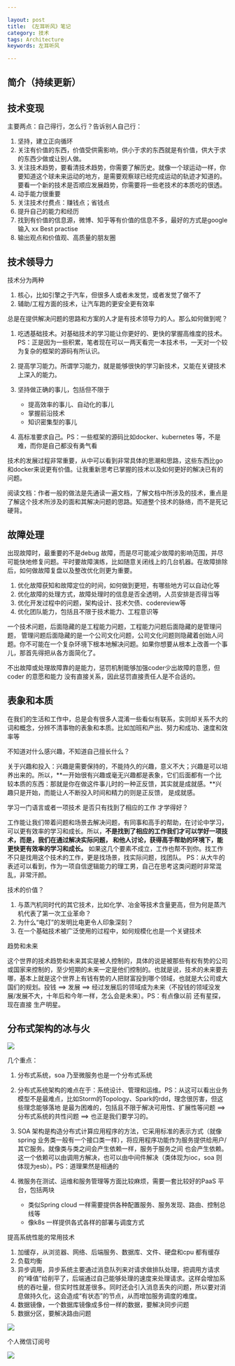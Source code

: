 ```yaml
---

layout: post
title: 《左耳听风》笔记
category: 技术
tags: Architecture
keywords: 左耳听风

---
```


## 简介（持续更新）

## 技术变现

主要两点：自己得行，怎么行？告诉别人自己行：

1. 坚持，建立正向循环
2. 关注有价值的东西，价值受供需影响，供小于求的东西就是有价值，供大于求的东西少做或让别人做。
3. 关注技术趋势，要看清技术趋势，你需要了解历史。就像一个球运动一样，你要知道这个球未来运动的地方，是需要观察球已经完成运动的轨迹才知道的。要看一个新的技术是否顺应发展趋势，你需要将一些老技术的本质吃的很透。
4. 动手能力很重要
5. 关注技术付费点：赚钱点；省钱点
6. 提升自己的能力和经历
7. 找到有价值的信息源，微博、知乎等有价值的信息不多，最好的方式是google 输入 xx Best practise
8. 输出观点和价值观、高质量的朋友圈

## 技术领导力

技术分为两种

1. 核心，比如引擎之于汽车，但很多人或者未发觉，或者发觉了做不了
2. 辅助/工程方面的技术，让汽车跑的更安全更有效率

总是在提供解决问题的思路和方案的人才是有技术领导力的人。那么如何做到呢？

1. 吃透基础技术。对基础技术的学习能让你更好的、更快的掌握高维度的技术。PS：正是因为一些积累，笔者现在可以一两天看完一本技术书，一天对一个较为复杂的框架的源码有所认识。
2. 提高学习能力。所谓学习能力，就是能够很快的学习新技术，又能在关键技术上深入的能力。
3. 坚持做正确的事儿，包括但不限于

	* 提高效率的事儿、自动化的事儿
	* 掌握前沿技术
	* 知识密集型的事儿

4. 高标准要求自己。PS：一些框架的源码比如docker、kubernetes 等，不是难，而你是自己都没有勇气看

技术的发展过程非常重要，从中可以看到非常具体的思潮和思路，这些东西比go和docker来说更有价值。让我重新思考已掌握的技术以及如何更好的解决已有的问题。

阅读文档：作者一般的做法是先通读一遍文档，了解文档中所涉及的技术，重点是了解这个技术所涉及的面和其解决问题的思路。知道整个技术的脉络，而不是死记硬背。

## 故障处理

出现故障时，最重要的不是debug 故障，而是尽可能减少故障的影响范围，并尽可能快地修复问题。平时要故障演练，比如随意关闭线上的几台机器。在故障排除后，如何做故障复盘以及整改优化则更为重要。

1. 优化故障获知和故障定位的时间，如何做到更短，有哪些地方可以自动化等
2. 优化故障的处理方式，故障处理时的信息是否全透明，人员安排是否得当等
3. 优化开发过程中的问题，架构设计、技术欠债、codereview等
4. 优化团队能力，包括且不限于技术能力、工程意识等

一个技术问题，后面隐藏的是工程能力问题，工程能力问题后面隐藏的是管理问题， 管理问题后面隐藏的是一个公司文化问题，公司文化问题则隐藏着创始人问题。你不可能在一个复杂环境下根本地解决问题。如果你想要从根本上改善一个事儿，那首先得把从各方面简化了。

不出故障或处理故障靠的是能力，惩罚机制能够加强coder少出故障的意愿，但coder 的意愿和能力 没有直接关系，因此惩罚直接责任人是不合适的。


## 表象和本质

在我们的生活和工作中，总是会有很多人混淆一些看似有联系，实则却关系不大的词和概念，分辨不清事物的表象和本质。比如加班和产出、努力和成功、速度和效率等

不知道对什么感兴趣，不知道自己擅长什么？

关于兴趣和投入：兴趣是需要保持的，不能持久的兴趣，意义不大；兴趣是可以培养出来的。所以，**一开始很有兴趣或毫无兴趣都是表象，它们后面都有一个比较本质的东西：那就是你在做这件事儿时的一种正反馈，其实就是成就感。**兴趣只是开始，而能让人不断投入时间和精力的则是正反馈， 是成就感。

学习一门语言或者一项技术 是否只有找到了相应的工作 才学得好？

工作能让我们带着问题和场景去解决问题，有同事和高手的帮助，在讨论中学习，可以更有效率的学习和成长。所以，**不是找到了相应的工作我们才可以学好一项技术，而是，我们在通过解决实际问题， 和他人讨论，获得高手帮助的环境下，能更快更有效率的学习和成长。** 如果这几个要素不成立，工作也帮不到你。找工作不只是找用这个技术的工作，更是找场景，找实际问题，找团队。 PS：从大牛的表述可以看到，作为一项自信逻辑能力的理工男，自己在思考这类问题时非常混乱，非常汗颜。

技术的价值？

1. 与蒸汽机同时代的其它技术，比如化学、冶金等技术含量更高，但为何是蒸汽机代表了第一次工业革命？
2. 为什么“电灯”的发明比电更令人印象深刻？
3. 在一个基础技术被广泛使用的过程中，如何规模化也是一个关键技术

趋势和未来

这个世界的技术趋势和未来其实是被人控制的，具体的说是被那些有权有势的公司或国家来控制的，至少短期的未来一定是他们控制的。也就是说，技术的未来要去哪，基本上就是这个世界上有钱有势的人把财富投到哪个领域，也就是大公司或大国们的规划。投钱 ==> 发展 ==> 经过发展后的领域成为未来（不投钱的领域没发展/发展不大，十年后和今年一样，怎么会是未来）。PS：有点像以前 还有星探，现在直接 生产明星。

## 分布式架构的冰与火

![](/public/upload/architecture/zuoerduohaozi_distribution_system.png)

几个重点：

1. 分布式系统，soa 乃至微服务也是一个分布式系统
1. 分布式系统架构的难点在于：系统设计、管理和运维。PS：从这可以看出业务模型不是最难点，比如Storm的Topology、Spark的rdd，理念很厉害，但这些理念能够落地 是最为困难的，包括且不限于解决可用性、扩展性等问题 ==> 分布式系统的共性问题 ==> 也正是我们要学习的。
2. SOA 架构是构造分布式计算应用程序的方法，它采用标准的表示方式（就像spring 业务类一般有一个接口类一样），将应用程序功能作为服务提供给用户/其它服务。就像类与类之间会产生依赖一样，服务于服务之间 也会产生依赖。这一个依赖可以由调用方解决，也可以由中间件解决（类体现为ioc，soa 则体现为esb）。PS：道理果然是相通的
3. 微服务在测试、运维和服务管理等方面比较麻烦，需要一套比较好的PaaS 平台，包括两块

	* 类似Spring cloud 一样需要提供各种配置服务、服务发现、路由、控制总线等
	* 像k8s 一样提供各式各样的部署与调度方式

	
提高系统性能的常用技术

1. 加缓存，从浏览器、网络、后端服务、数据库、文件、硬盘和cpu 都有缓存
2. 负载均衡
3. 异步调用，异步系统主要通过消息队列来对请求做排队处理，把调用方请求的“峰值”给削平了，后端通过自己能够处理的速度来处理请求。这样会增加系统的吞吐量，但实时性就差很多。同时还会引入消息丢失的问题，所以要对消息做持久化，这会造成“有状态”的节点，从而增加服务调度的难度。
4. 数据镜像，一个数据库镜像成多份一样的数据，要解决同步问题
5. 数据分区，要解决路由问题
	
![](/public/upload/architecture/zuoerduohaozi_post.JPG)

个人微信订阅号

![](/public/upload/qrcode_for_gh.jpg)